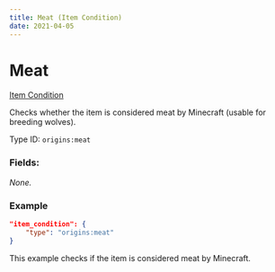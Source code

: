```yaml
---
title: Meat (Item Condition)
date: 2021-04-05
---
```


# Meat

[Item Condition](../item_conditions.md)

Checks whether the item is considered meat by Minecraft (usable for breeding wolves).

Type ID: `origins:meat`

### Fields:

_None._

### Example
```json
"item_condition": {
    "type": "origins:meat"
}
```
This example checks if the item is considered meat by Minecraft.